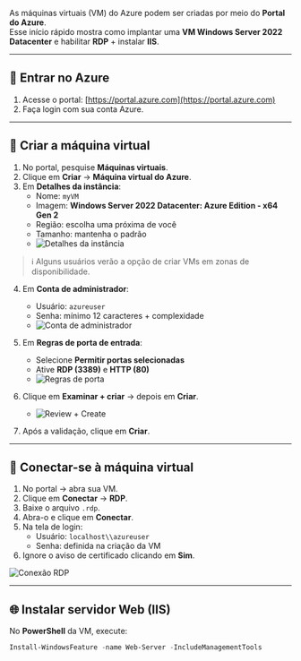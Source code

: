 As máquinas virtuais (VM) do Azure podem ser criadas por meio do **Portal do Azure**.  
Esse início rápido mostra como implantar uma **VM Windows Server 2022 Datacenter** e habilitar **RDP** + instalar **IIS**.

---

## 🔑 Entrar no Azure
1. Acesse o portal: [https://portal.azure.com](https://portal.azure.com)  
2. Faça login com sua conta Azure.  

---

## 🚀 Criar a máquina virtual
1. No portal, pesquise **Máquinas virtuais**.  
2. Clique em **Criar** → **Máquina virtual do Azure**.  
3. Em **Detalhes da instância**:
   - Nome: `myVM`  
   - Imagem: **Windows Server 2022 Datacenter: Azure Edition - x64 Gen 2**  
   - Região: escolha uma próxima de você  
   - Tamanho: mantenha o padrão  
   - ![Detalhes da instância](/images/azure-vm-basics.png)  

> ℹ️ Alguns usuários verão a opção de criar VMs em zonas de disponibilidade.  

4. Em **Conta de administrador**:
   - Usuário: `azureuser`  
   - Senha: mínimo 12 caracteres + complexidade  
   - ![Conta de administrador](/images/azure-vm-admin.png)  

5. Em **Regras de porta de entrada**:
   - Selecione **Permitir portas selecionadas**  
   - Ative **RDP (3389)** e **HTTP (80)**  
   - ![Regras de porta](/images/azure-vm-networking.png)  

6. Clique em **Examinar + criar** → depois em **Criar**.  
   - ![Review + Create](/images/azure-vm-review.png)  

7. Após a validação, clique em **Criar**.  

---

## 🔗 Conectar-se à máquina virtual
1. No portal → abra sua VM.  
2. Clique em **Conectar** → **RDP**.  
3. Baixe o arquivo `.rdp`.  
4. Abra-o e clique em **Conectar**.  
5. Na tela de login:  
   - Usuário: `localhost\\azureuser`  
   - Senha: definida na criação da VM  
6. Ignore o aviso de certificado clicando em **Sim**.  

![Conexão RDP](/images/azure-vm-connect.png)  

---

## 🌐 Instalar servidor Web (IIS)
No **PowerShell** da VM, execute:  

```powershell
Install-WindowsFeature -name Web-Server -IncludeManagementTools
